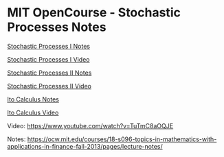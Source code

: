 # MIT OpenCourse - Stochastic Processes Notes

[Stochastic Processes I Notes](https://github.com/mincongzhang/StochasticProcessNotes/blob/main/stochastic_processes_I.md)

[Stochastic Processes I Video](https://www.youtube.com/watch?v=TuTmC8aOQJE)


[Stochastic Processes II Notes](https://github.com/mincongzhang/StochasticProcessNotes/blob/main/stochastic_processes_II.md)

[Stochastic Processes II Video](https://www.youtube.com/watch?v=PPl-7_RL0Ko)



[Ito Calculus Notes](https://github.com/mincongzhang/StochasticProcessNotes/blob/main/ItoCalculus.md)

[Ito Calculus Video](https://www.youtube.com/watch?v=Z5yRMMVUC5w)


Video: https://www.youtube.com/watch?v=TuTmC8aOQJE

Notes: https://ocw.mit.edu/courses/18-s096-topics-in-mathematics-with-applications-in-finance-fall-2013/pages/lecture-notes/

<!---
### Stochastic Processes, Markov Chains and Markov Jumps

https://www.udemy.com/course/stochastic-processes-and-markov-chains/?utm_source=adwords&utm_medium=udemyads&utm_campaign=LongTail_la.EN_cc.UK&utm_content=deal4584&utm_term=_._ag_119325868734_._ad_532713168367_._kw__._de_c_._dm__._pl__._ti_dsa-1212271230639_._li_9044965_._pd__._&matchtype=&gclid=EAIaIQobChMIsMHOzK65_wIVj_h3Ch1kdgg_EAAYASAAEgK1QvD_BwE

### CDF PDF

https://www.probabilitycourse.com/chapter4/4_2_3_normal.php#:~:text=The%20CDF%20of%20the%20standard%20normal%20distribution%20is%20denoted%20by,is%20widely%20used%20in%20probability.

### Stochastic Calculus
https://www.udemy.com/course/stochastic-calculus/


### Stochastic process youtube
https://www.youtube.com/watch?v=TuTmC8aOQJE


### Ito

https://www.youtube.com/watch?v=Z5yRMMVUC5w

### zhihu

https://zhuanlan.zhihu.com/p/38293827

https://zhuanlan.zhihu.com/p/38294971


### pdf

https://ocw.mit.edu/courses/18-s096-topics-in-mathematics-with-applications-in-finance-fall-2013/pages/lecture-notes/

https://people.eecs.berkeley.edu/~sinclair/cs271/n21.pdf
-->
